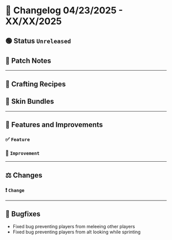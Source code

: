 # 📑 Changelog 04/23/2025 - XX/XX/2025

## 🟢 Status `Unreleased`

## 💬 Patch Notes

________

## 🌟 Crafting Recipes

## 🌟 Skin Bundles

________

## 📢 Features and Improvements

### ✅ `Feature`

### 🔼 `Improvement` 

________

## ⚖️ Changes

### ❗ `Change` 
________

## 🐛 Bugfixes
- Fixed bug preventing players from meleeing other players
- Fixed bug preventing players from alt looking while sprinting
